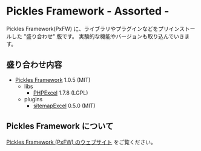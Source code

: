 Pickles Framework - Assorted -
=================

Pickles Framework(PxFW) に、ライブラリやプラグインなどをプリインストールした "盛り合わせ" 版です。
実験的な機能やバージョンも取り込んでいきます。


## 盛り合わせ内容

- <a href="http://pickles.pxt.jp/" target="_blank">Pickles Framework</a> 1.0.5 (MIT)
  - libs
    - <a href="https://phpexcel.codeplex.com/" target="_blank">PHPExcel</a> 1.7.8 (LGPL)
  - plugins
    - <a href="https://github.com/tomk79/PxPlugin_sitemapExcel" target="_blank">sitemapExcel</a> 0.5.0 (MIT)


## Pickles Framework について

<a href="http://pickles.pxt.jp/" target="_blank">Pickles Framework (PxFW) のウェブサイト</a> をご覧ください。

